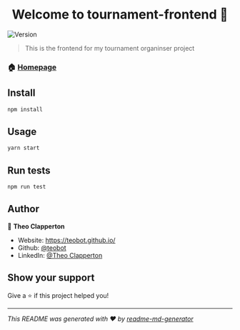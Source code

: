 <h1 align="center">Welcome to tournament-frontend 👋</h1>
<p>
  <img alt="Version" src="https://img.shields.io/badge/version-0.1.0-blue.svg?cacheSeconds=2592000" />
</p>

> This is the frontend for my tournament organinser project

### 🏠 [Homepage](placeholder)

## Install

```sh
npm install
```

## Usage

```sh
yarn start
```

## Run tests

```sh
npm run test
```

## Author

👤 **Theo Clapperton**

* Website: https://teobot.github.io/
* Github: [@teobot](https://github.com/teobot)
* LinkedIn: [@Theo Clapperton](https://linkedin.com/in/theoClapperton)

## Show your support

Give a ⭐️ if this project helped you!

***
_This README was generated with ❤️ by [readme-md-generator](https://github.com/kefranabg/readme-md-generator)_
